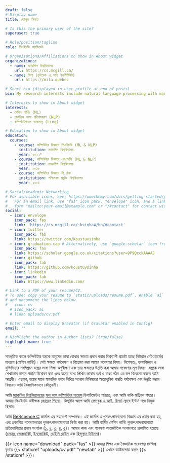 ```yaml
---
draft: false
# Display name
title: কৌস্তুভ সিনহা

# Is this the primary user of the site?
superuser: true

# Role/position/tagline
role: পিএইচডি ক্যান্ডিডেট

# Organizations/Affiliations to show in About widget
organizations:
  - name: ম্যাকগিল বিশ্ববিদ্যালয়
    url: https://cs.mcgill.ca/
  - name: মিলা (কুইবেক এ.আই ইনস্টিটিউট)
    url: https://mila.quebec

# Short bio (displayed in user profile at end of posts)
bio: My research interests include natural language processing with machine learning, computational linguistics and dialog systems. I organize the annual [ML Reproducibility Challenge](https://paperswithcode.com/rc2021).

# Interests to show in About widget
interests:
  - মেশিন লার্নিং (ML)
  - প্রাকৃতিক ভাষা প্রক্রিয়াকরণ (NLP)
  - কম্পিউটেশনাল ভাষাতত্ত্ব (Ling)

# Education to show in About widget
education:
  courses:
    - course: কম্পিউটার বিজ্ঞানে পিএইচডি (ML & NLP)
      institution: ম্যাকগিল বিশ্ববিদ্যালয়
      year: ২০২২*
    - course: কম্পিউটার বিজ্ঞানে এমএসসি (ML & NLP)
      institution: ম্যাকগিল বিশ্ববিদ্যালয়
      year: ২০১৮
    - course: কম্পিউটার বিজ্ঞানে বি.টেক
      institution: পশ্চিমবঙ্গ প্রযুক্তি বিশ্ববিদ্যালয়
      year: ২০১৪

# Social/Academic Networking
# For available icons, see: https://wowchemy.com/docs/getting-started/page-builder/#icons
#   For an email link, use "fas" icon pack, "envelope" icon, and a link in the
#   form "mailto:your-email@example.com" or "/#contact" for contact widget.
social:
  - icon: envelope
    icon_pack: fas
    link: 'https://cs.mcgill.ca/~ksinha4/bn/#contact'
  - icon: twitter
    icon_pack: fab
    link: https://twitter.com/koustuvsinha
  - icon: graduation-cap # Alternatively, use `google-scholar` icon from `ai` icon pack
    icon_pack: fas
    link: https://scholar.google.co.uk/citations?user=9P9QcckAAAAJ
  - icon: github
    icon_pack: fab
    link: https://github.com/koustuvsinha
  - icon: linkedin
    icon_pack: fab
    link: https://www.linkedin.com/

# Link to a PDF of your resume/CV.
# To use: copy your resume to `static/uploads/resume.pdf`, enable `ai` icons in `params.toml`,
# and uncomment the lines below.
# - icon: cv
  # icon_pack: ai
  # link: uploads/cv.pdf

# Enter email to display Gravatar (if Gravatar enabled in Config)
email: ''

# Highlight the author in author lists? (true/false)
highlight_name: true
---
```


সাম্প্রতিক কালে কম্পিউটার যন্ত্রকে মানুষের ভাষা বোঝার ক্ষমতা প্রদান করার বিশ্বব্যাপী প্রচেষ্টা হচ্ছে নিউরাল নেটওয়ার্কের মাধ্যমে (মেশিন লার্নিং)। সেই ক্ষমতা পর্যবেক্ষণ ও বিশ্লেষণ করা আমার গবেষণার বিষয়। বিশেষতঃ, ভাষাবিজ্ঞান ও যুক্তিবিদ্যার সংমিশ্রনে যন্ত্রের ভাষা শিক্ষা অণুবীক্ষণ এবং তার ক্ষমতার উন্নতি করা আমার গবেষণার মূল  বিষয়। যন্ত্রকে ভাষা শেখানোর নানান পদ্ধতি বিশ্লেষণ করা এবং যন্ত্রের মধ্যে লিখিত ভাষার অর্থ ও বাক্য গঠন এর রূপ বিবেচনা করতে আমি আগ্রহী। এছাড়া, যন্ত্রের সাথে স্বাভাবিক ভাবে লিখিত সংলাপ বিনিময়ের অত্যাধুনিক পদ্ধতি পর্যবেক্ষণ এবং উন্নতি করার বিষয়েও আমি বৈজ্ঞানিকভাবে কৌতূহলী।

আমি [ম্যাকগিল বিশ্ববিদ্যালয়ের](https://www.mcgill.ca/) [স্কুল অফ কম্পিউটার সায়েন্স](https://www.cs.mcgill.ca/) ডিপার্টমেন্টএ পাঠরত, এবং আমি থাকি মন্ট্রিয়ল শহরে। আমার পিএইচডি অধীক্ষক [জোয়েল পিনো](https://cs.mcgill.ca/~jpineau)। কিছুদিন আগে আমি [ফেসবুক এ.আই. রিসার্চ](https://research.facebook.com/) ল্যাবে ইন্টার্ন পদে নিযুক্ত ছিলাম।

আমি [ReScience C](https://rescience.github.io/) জার্নাল এর সহযোগী সম্পাদক। এই জার্নাল এ পুনরুৎপাদনযোগ্য বিজ্ঞান এর প্রচার করা হয়, এবং প্রকাশিত গবেষণাপত্রের  পুনরুৎপাদনযোগ্যতা নির্ণয় করা হয়। আমি বার্ষিক মেশিন লার্নিং পুনরুৎপাদনযোগ্যতা প্রতিযোগিতার প্রধান সংগঠক ([১](https://www.cs.mcgill.ca/~jpineau/ICLR2018-ReproducibilityChallenge.html), [২](https://www.cs.mcgill.ca/~jpineau/ICLR2019-ReproducibilityChallenge.html), [৩](https://reproducibility-challenge.github.io/neurips2019/), [৪](https://paperswithcode.com/rc2020), [৫](https://paperswithcode.com/rc2021))। আমার কাজ এবং গবেষণা আন্তর্জাতিক সংবাদপত্রে প্রকাশিত হয়েছে ([নেচার](https://www.nature.com/articles/d41586-019-03895-5), [ভেঞ্চারবিট](https://venturebeat.com/2021/01/15/facebook-claims-its-ai-can-anticipate-covid-19-outcomes-using-x-rays/), [ইনফোকিউ](https://www.infoq.com/news/2021/03/facebook-covid-prognosis/), [ডেইলি মেইল](https://www.dailymail.co.uk/sciencetech/article-9153415/Facebook-claims-AI-predict-four-coronavirus-patients-condition-deteriorate.html) এবং [হিন্দুস্থান টাইমস](https://tech.hindustantimes.com/tech/news/facebook-wants-to-help-doctors-fight-covid-19-with-ai-and-xrays-71611044405211.html))।

{{< icon name="download" pack="fas" >}} আমার শিক্ষা এবং বৈজ্ঞানিক গবেষণার সংক্ষিপ্ত বৃত্তান্ত {{< staticref "uploads/cv.pdf" "newtab" >}} এখানে ডাউনলোড করুন {{< /staticref >}}।
